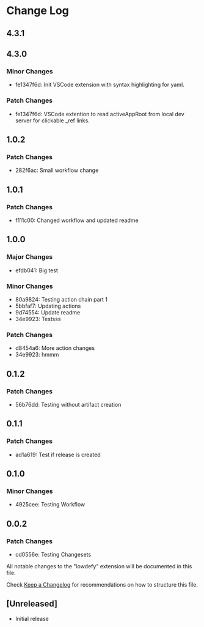 # Change Log

## 4.3.1

## 4.3.0

### Minor Changes

- fe1347f6d: Init VSCode extension with syntax highlighting for yaml.

### Patch Changes

- fe1347f6d: VSCode extention to read activeAppRoot from local dev server for clickable \_ref links.

## 1.0.2

### Patch Changes

- 282f6ac: Small workflow change

## 1.0.1

### Patch Changes

- f111c00: Changed workflow and updated readme

## 1.0.0

### Major Changes

- efdb041: Big test

### Minor Changes

- 80a9824: Testing action chain part 1
- 5bbfaf7: Updating actions
- 9d74554: Update readme
- 34e9923: Testsss

### Patch Changes

- d8454a6: More action changes
- 34e9923: hmmm

## 0.1.2

### Patch Changes

- 56b76dd: Testing without artifact creation

## 0.1.1

### Patch Changes

- ad1a619: Test if release is created

## 0.1.0

### Minor Changes

- 4925cee: Testing Workflow

## 0.0.2

### Patch Changes

- cd0556e: Testing Changesets

All notable changes to the "lowdefy" extension will be documented in this file.

Check [Keep a Changelog](http://keepachangelog.com/) for recommendations on how to structure this file.

## [Unreleased]

- Initial release

